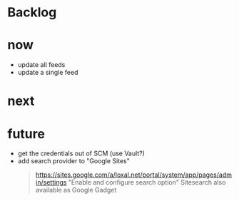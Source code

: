 Backlog
=

# now
* update all feeds
* update a single feed

# next

# future

* get the credentials out of SCM (use Vault?)
* add search provider to "Google Sites"
    > https://sites.google.com/a/loxal.net/portal/system/app/pages/admin/settings 
    > "Enable and configure search option" 
    > Sitesearch also available as Google Gadget